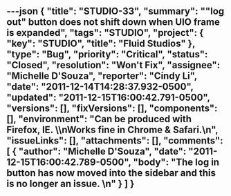 ---json
{
  "title": "STUDIO-33",
  "summary": "\"log out\" button does not shift down when UIO frame is expanded",
  "tags": "STUDIO",
  "project": {
    "key": "STUDIO",
    "title": "Fluid Studios"
  },
  "type": "Bug",
  "priority": "Critical",
  "status": "Closed",
  "resolution": "Won't Fix",
  "assignee": "Michelle D'Souza",
  "reporter": "Cindy Li",
  "date": "2011-12-14T14:28:37.932-0500",
  "updated": "2011-12-15T16:00:42.791-0500",
  "versions": [],
  "fixVersions": [],
  "components": [],
  "environment": "Can be produced with Firefox, IE. \\\nWorks fine in Chrome & Safari.\n",
  "issueLinks": [],
  "attachments": [],
  "comments": [
    {
      "author": "Michelle D'Souza",
      "date": "2011-12-15T16:00:42.789-0500",
      "body": "The log in button has now moved into the sidebar and this is no longer an issue.&#x20;\n"
    }
  ]
}
---

        